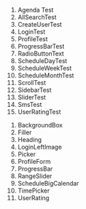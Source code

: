 <!-- 2nd iteration -->

<!-- complete screens -->

1. Agenda Test
2. AllSearchTest
3. CreateUserTest
4. LoginTest
5. ProfileTest
6. ProgressBarTest
7. RadioButtonText
8. ScheduleDayTest
9. ScheduleWeekTest
10. ScheduleMonthTest
11. ScrollTest
12. SidebarTest
13. SliderTest
14. SmsTest
15. UserRatingTest

<!-- Made components -->

1. BackgroundBox
2. Filler
3. Heading
4. LoginLeftImage
5. Picker
6. ProfileForm
7. ProgressBar
8. RangeSlider
9. ScheduleBigCalendar
10. TimePicker
11. UserRating
